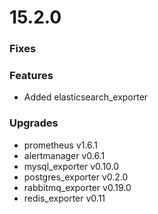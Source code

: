 # 15.2.0

### Fixes

### Features

* Added elasticsearch_exporter

### Upgrades

* prometheus v1.6.1
* alertmanager v0.6.1
* mysql_exporter v0.10.0
* postgres_exporter v0.2.0
* rabbitmq_exporter v0.19.0
* redis_exporter v0.11

